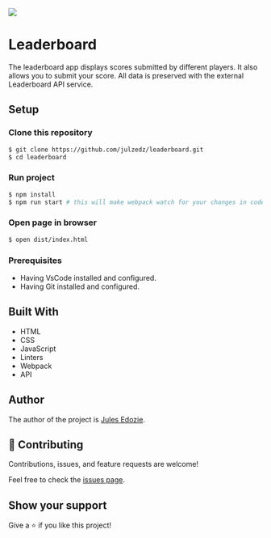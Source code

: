 ![](https://img.shields.io/badge/Microverse-blueviolet)

# Leaderboard

The leaderboard app displays scores submitted by different players. It also allows you to submit your score. All data is preserved with the external Leaderboard API service.

## Setup

### Clone this repository

```bash
$ git clone https://github.com/julzedz/leaderboard.git
$ cd leaderboard
```

### Run project

```bash
$ npm install
$ npm run start # this will make webpack watch for your changes in code
```

### Open page in browser
```bash
$ open dist/index.html
```

### Prerequisites

- Having VsCode installed and configured.
- Having Git installed and configured.


## Built With

- HTML
- CSS
- JavaScript
- Linters
- Webpack
- API


## Author

The author of the project is [Jules Edozie](https://github.com/julzedz).

## 🤝 Contributing

Contributions, issues, and feature requests are welcome!

Feel free to check the [issues page](../../issues/).

## Show your support

Give a ⭐️ if you like this project!

